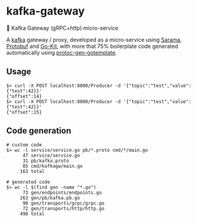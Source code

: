 # kafka-gateway
:microphone: Kafka Gateway (gRPC+http) micro-service

A [kafka](https://kafka.apache.org/) gateway / proxy, developed as a micro-service using [Sarama](https://github.com/Shopify/sarama), [Protobuf](https://github.com/google/protobuf) and [Go-Kit](https://github.com/go-kit/kit), with more that 75% boilerplate code generated automatically using [protoc-gen-gotemplate](https://github.com/moul/protoc-gen-gotemplate).

## Usage

```console
$> curl -X POST localhost:8000/Producer -d '{"topic":"test","value":{"test":42}}'
{"offset":14}
$> curl -X POST localhost:8000/Producer -d '{"topic":"test","value":{"test":42}}'
{"offset":15}
```

## Code generation

```console
# custom code
$> wc -l service/service.go pb/*.proto cmd/*/main.go
      47 service/service.go
      31 pb/kafka.proto
      85 cmd/kafkagw/main.go
     163 total

# generated code
$> wc -l $(find gen -name "*.go")
      73 gen/endpoints/endpoints.go
     263 gen/pb/kafka.pb.go
      90 gen/transports/grpc/grpc.go
      72 gen/transports/http/http.go
     498 total
```
